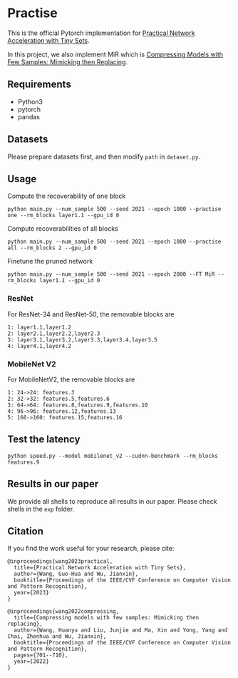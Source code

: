 # Practise

This is the official Pytorch implementation for [Practical Network Acceleration with Tiny Sets](https://arxiv.org/abs/2202.07861). 

In this project, we also implement MiR which is [Compressing Models with Few Samples: Mimicking then Replacing](https://arxiv.org/abs/2201.02620). 

## Requirements

* Python3
* pytorch
* pandas

## Datasets

Please prepare datasets first, and then modify `path` in `dataset.py`.

## Usage

Compute the recoverability of one block
```
python main.py --num_sample 500 --seed 2021 --epoch 1000 --practise one --rm_blocks layer1.1 --gpu_id 0
```

Compute recoverabilities of all blocks
```
python main.py --num_sample 500 --seed 2021 --epoch 1000 --practise all --rm_blocks 2 --gpu_id 0
```

Finetune the pruned network
```
python main.py --num_sample 500 --seed 2021 --epoch 2000 --FT MiR --rm_blocks layer1.1 --gpu_id 0
```

### ResNet

For ResNet-34 and ResNet-50, the removable blocks are

```
1: layer1.1,layer1.2
2: layer2.1,layer2.2,layer2.3
3: layer3.1,layer3.2,layer3.3,layer3.4,layer3.5
4: layer4.1,layer4.2
```

### MobileNet V2

For MobileNetV2, the removable blocks are
```
1: 24->24: features.3
2: 32->32: features.5,features.6
3: 64->64: features.8,features.9,features.10
4: 96->96: features.12,features.13
5: 160->160: features.15,features.16
```


## Test the latency

```
python speed.py --model mobilenet_v2 --cudnn-benchmark --rm_blocks features.9
```

## Results in our paper

We provide all shells to reproduce all results in our paper. Please check shells in the `exp` folder.

## Citation

If you find the work useful for your research, please cite:

```
@inproceedings{wang2023practical,
  title={Practical Network Acceleration with Tiny Sets},
  author={Wang, Guo-Hua and Wu, Jianxin},
  booktitle={Proceedings of the IEEE/CVF Conference on Computer Vision and Pattern Recognition},
  year={2023}
}

@inproceedings{wang2022compressing,
  title={Compressing models with few samples: Mimicking then replacing},
  author={Wang, Huanyu and Liu, Junjie and Ma, Xin and Yong, Yang and Chai, Zhenhua and Wu, Jianxin},
  booktitle={Proceedings of the IEEE/CVF Conference on Computer Vision and Pattern Recognition},
  pages={701--710},
  year={2022}
}
```